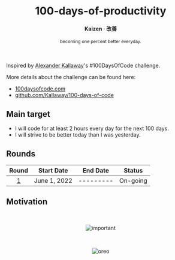 <div align="center">
  <h1>100-days-of-productivity</h1>
  <h4>Kaizen · 改善</h4>
  <sub>becoming one percent better everyday.</sub>
</div>

</br>
</br>

Inspired by [Alexander Kallaway](https://github.com/Kallaway)'s #100DaysOfCode challenge.

More details about the challenge can be found here:

- [100daysofcode.com](http://100daysofcode.com/)
- [github.com/Kallaway/100-days-of-code](https://github.com/Kallaway/100-days-of-code)

## Main target

- I will code for at least 2 hours every day for the next 100 days.
- I will strive to be better today than I was yesterday.

## Rounds

|         Round          |  Start Date  | End Date  |  Status  |
| :--------------------: | :----------: | :-------: | :------: |
| [1](Round-1/README.md) | June 1, 2022 | --------- | On-going |

## Motivation

</br>

<div align="center">

![important](https://user-images.githubusercontent.com/57343545/190352028-e1b321f7-206a-4e3b-b2a1-112cdb86f003.png)

</br>

![oreo](https://user-images.githubusercontent.com/57343545/190352035-a19ee90c-e097-4e93-8839-8e117d80852f.png)

</div>
